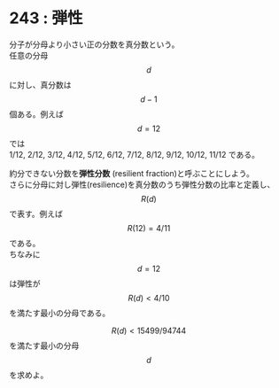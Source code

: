 # 243 : 弾性

分子が分母より小さい正の分数を真分数という。  
任意の分母$$d$$に対し、真分数は$$d-1$$個ある。例えば$$d = 12$$では  
1/12, 2/12, 3/12, 4/12, 5/12, 6/12, 7/12, 8/12, 9/12, 10/12, 11/12 である。

約分できない分数を**弾性分数** \(resilient fraction\)と呼ぶことにしよう。  
さらに分母に対し弾性\(resilience\)を真分数のうち弾性分数の比率と定義し、$$R(d)$$で表す。例えば$$R(12) = 4/11$$である。  
ちなみに$$d = 12$$は弾性が$$R(d) < 4/10$$を満たす最小の分母である。

$$R(d) < 15499/94744$$を満たす最小の分母$$d$$を求めよ。

